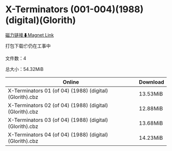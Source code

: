 # X-Terminators (001-004)(1988)(digital)(Glorith)

[磁力链接⬇Magnet Link](magnet:?xt=urn:btih:1dad4bfa5767da1568ee08f108a9174baaa42c76&dn=X-Terminators%20%28001-004%29%281988%29%28digital%29%28Glorith%29)

打包下载📦仍在工事中

文件数：4

总大小：54.32MiB

Online | Download
--- | ---
X-Terminators 01 (of 04) (1988) (digital) (Glorith).cbz | 13.53MiB
X-Terminators 02 (of 04) (1988) (digital) (Glorith).cbz | 12.88MiB
X-Terminators 03 (of 04) (1988) (digital) (Glorith).cbz | 13.68MiB
X-Terminators 04 (of 04) (1988) (digital) (Glorith).cbz | 14.23MiB